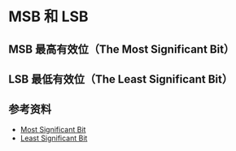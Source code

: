 # MSB 和 LSB

## MSB 最高有效位（The Most Significant Bit）

## LSB 最低有效位（The Least Significant Bit）

## 参考资料

* [Most Significant Bit](https://www.sciencedirect.com/topics/computer-science/most-significant-bit)
* [Least Significant Bit](https://www.sciencedirect.com/topics/computer-science/least-significant-bit)
